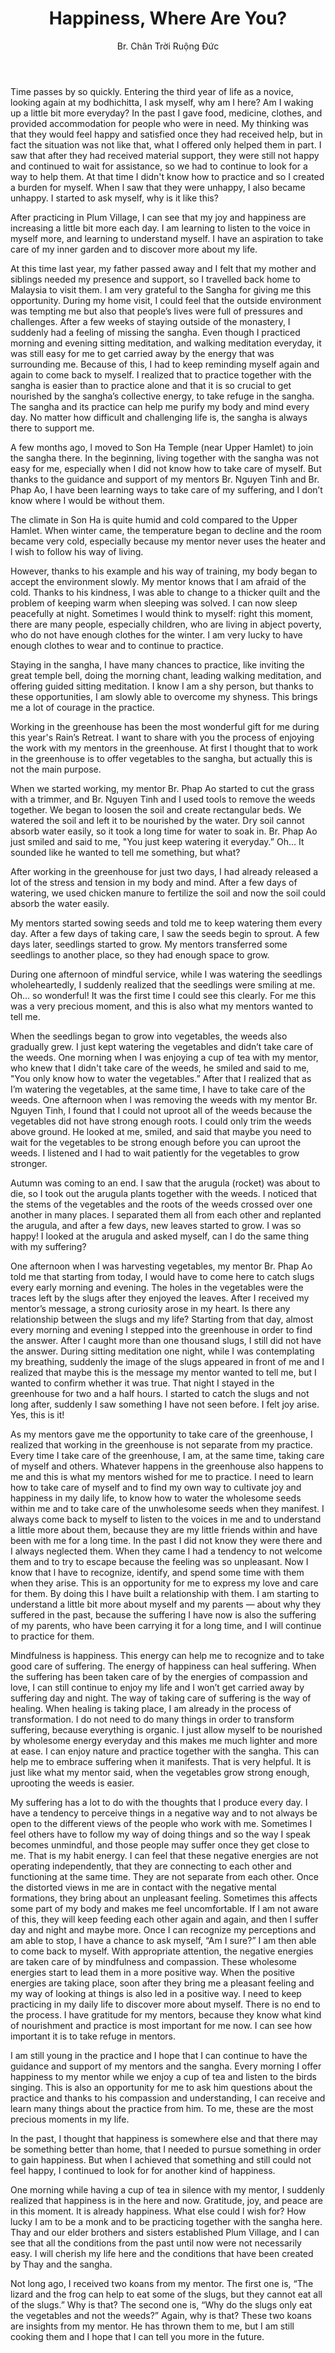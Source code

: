 ﻿---
title: Happiness, Where Are You?
author: Br. Chân Trời Ruộng Đức
---

Time passes by so quickly. Entering the third year of life as a novice, looking again at my bodhichitta, I ask myself, why am I here? Am I waking up a little bit more everyday? In the past I gave food, medicine, clothes, and provided accommodation for people who were in need. My thinking was that they would feel happy and satisfied once they had received help, but in fact the situation was not like that, what I offered only helped them in part. I saw that after they had received material support, they were still not happy and continued to wait for assistance, so we had to continue to look for a way to help them. At that time I didn't know how to practice and so I created a burden for myself. When l saw that they were unhappy, I also became unhappy. I started to ask myself, why is it like this?

After practicing in Plum Village, I can see that my joy and happiness are increasing a little bit more each day. I am learning to listen to the voice in myself more, and learning to understand myself. I have an aspiration to take care of my inner garden and to discover more about my life.

At this time last year, my father passed away and I felt that my mother and siblings needed my presence and support, so I travelled back home to Malaysia to visit them. I am very grateful to the Sangha for giving me this opportunity. During my home visit, I could feel that the outside environment was tempting me but also that people’s lives were full of pressures and challenges. After a few weeks of staying outside of the monastery, I suddenly had a feeling of missing the sangha. Even though I practiced morning and evening sitting meditation, and walking meditation everyday, it was still easy for me to get carried away by the energy that was surrounding me. Because of this, I had to keep reminding myself again and again to come back to myself. I realized that to practice together with the sangha is easier than to practice alone and that it is so crucial to get nourished by the sangha’s collective energy, to take refuge in the sangha. The sangha and its practice can help me purify my body and mind every day. No matter how difficult and challenging life is, the sangha is always there to support me.

A few months ago, l moved to Son Ha Temple (near Upper Hamlet) to join the sangha there. In the beginning, living together with the sangha was not easy for me, especially when I did not know how to take care of myself. But thanks to the guidance and support of my mentors Br. Nguyen Tinh and Br. Phap Ao, I have been learning ways to take care of my suffering, and I don’t know where I would be without them.

The climate in Son Ha is quite humid and cold compared to the Upper Hamlet. When winter came, the temperature began to decline and the room became very cold, especially because my mentor never uses the heater and l wish to follow his way of living.

However, thanks to his example and his way of training, my body began to accept the environment slowly. My mentor knows that l am afraid of the cold. Thanks to his kindness, I was able to change to a thicker quilt and the problem of keeping warm when sleeping was solved. I can now sleep peacefully at night. Sometimes I would think to myself: right this moment, there are many people, especially children, who are living in abject poverty, who do not have enough clothes for the winter. I am very lucky to have enough clothes to wear and to continue to practice.

Staying in the sangha, I have many chances to practice, like inviting the great temple bell, doing the morning chant, leading walking meditation, and offering guided sitting meditation. I know I am a shy person, but thanks to these opportunities, I am slowly able to overcome my shyness. This brings me a lot of courage in the practice.

Working in the greenhouse has been the most wonderful gift for me during this year's Rain’s Retreat. I want to share with you the process of enjoying the work with my mentors in the greenhouse. At first I thought that to work in the greenhouse is to offer vegetables to the sangha, but actually this is not the main purpose.

When we started working, my mentor Br. Phap Ao started to cut the grass with a trimmer, and Br. Nguyen Tinh and I used tools to remove the weeds together. We began to loosen the soil and create rectangular beds. We watered the soil and left it to be nourished by the water. Dry soil cannot absorb water easily, so it took a long time for water to soak in. Br. Phap Ao just smiled and said to me, "You just keep watering it everyday.” Oh… It sounded like he wanted to tell me something, but what?  

After working in the greenhouse for just two days, I had already released a lot of the stress and tension in my body and mind. After a few days of watering, we used chicken manure to fertilize the soil and now the soil could absorb the water easily. 

My mentors started sowing seeds and told me to keep watering them every day. After a few days of taking care, I saw the seeds begin to sprout. A few days later, seedlings started to grow. My mentors transferred some seedlings to another place, so they had enough space to grow.

During one afternoon of mindful service, while I was watering the seedlings wholeheartedly, I suddenly realized that the seedlings were smiling at me. Oh… so wonderful! It was the first time I could see this clearly. For me this was a very precious moment, and this is also what my mentors wanted to tell me. 

When the seedlings began to grow into vegetables, the weeds also gradually grew. I just kept watering the vegetables and didn’t take care of the weeds. One morning when I was enjoying a cup of tea with my mentor, who knew that I didn't take care of the weeds, he smiled and said to me, "You only know how to water the vegetables.” After that I realized that as I’m watering the vegetables, at the same time, I have to take care of the weeds. One afternoon when l was removing the weeds with my mentor Br. Nguyen Tinh, I found that I could not uproot all of the weeds because the vegetables did not have strong enough roots. I could only trim the weeds above ground. He looked at me, smiled, and said that maybe you need to wait for the vegetables to be strong enough before you can uproot the weeds. I listened and I had to wait patiently for the vegetables to grow stronger. 

Autumn was coming to an end. I saw that the arugula (rocket) was about to die, so I took out the arugula plants together with the weeds. I noticed that the stems of the vegetables and the roots of the weeds crossed over one another in many places. I separated them all from each other and replanted the arugula, and after a few days, new leaves started to grow. I was so happy! I looked at the arugula and asked myself, can I do the same thing with my suffering?

One afternoon when I was harvesting vegetables, my mentor Br. Phap Ao told me that starting from today, I would have to come here to catch slugs every early morning and evening. The holes in the vegetables were the traces left by the slugs after they enjoyed the leaves. After I received my mentor’s message, a strong curiosity arose in my heart. Is there any relationship between the slugs and my life? Starting from that day, almost every morning and evening I stepped into the greenhouse in order to find the answer. After I caught more than one thousand slugs, I still did not have the answer. During sitting meditation one night, while I was contemplating my breathing, suddenly the image of the slugs appeared in front of me and I realized that maybe this is the message my mentor wanted to tell me, but I wanted to confirm whether it was true. That night I stayed in the greenhouse for two and a half hours. I started to catch the slugs and not long after, suddenly I saw something I have not seen before. I felt joy arise. Yes, this is it! 

As my mentors gave me the opportunity to take care of the greenhouse, I realized that working in the greenhouse is not separate from my practice. Every time I take care of the greenhouse, I am, at the same time, taking care of myself and others. Whatever happens in the greenhouse also happens to me and this is what my mentors wished for me to practice. I need to learn how to take care of myself and to find my own way to cultivate joy and happiness in my daily life, to know how to water the wholesome seeds within me and to take care of the unwholesome seeds when they manifest. I always come back to myself to listen to the voices in me and to understand a little more about them, because they are my little friends within and have been with me for a long time. In the past I did not know they were there and I always neglected them. When they came I had a tendency to not welcome them and to try to escape because the feeling was so unpleasant. Now I know that l have to recognize, identify, and spend some time with them when they arise. This is an opportunity for me to express my love and care for them. By doing this I have built a relationship with them. I am starting to understand a little bit more about myself and my parents — about why they suffered in the past, because the suffering I have now is also the suffering of my parents, who have been carrying it for a long time, and I will continue to practice for them.

Mindfulness is happiness. This energy can help me to recognize and to take good care of suffering. The energy of happiness can heal suffering. When the suffering has been taken care of by the energies of compassion and love, I can still continue to enjoy my life and I won’t get carried away by suffering day and night. The way of taking care of suffering is the way of healing. When healing is taking place, I am already in the process of transformation. I do not need to do many things in order to transform suffering, because everything is organic. I just allow myself to be nourished by wholesome energy everyday and this makes me much lighter and more at ease. I can enjoy nature and practice together with the sangha. This can help me to embrace suffering when it manifests. That is very helpful. It is just like what my mentor said, when the vegetables grow strong enough, uprooting the weeds is easier.

My suffering has a lot to do with the thoughts that I produce every day. I have a tendency to perceive things in a negative way and to not always be open to the different views of the people who work with me. Sometimes I feel others have to follow my way of doing things and so the way I speak becomes unmindful, and those people may suffer once they get close to me. That is my habit energy. I can feel that these negative energies are not operating independently, that they are connecting to each other and functioning at the same time. They are not separate from each other. Once the distorted views in me are in contact with the negative mental formations, they bring about an unpleasant feeling. Sometimes this affects some part of my body and makes me feel uncomfortable. If I am not aware of this, they will keep feeding each other again and again, and then l suffer day and night and maybe more. Once I can recognize my perceptions and am able to stop, I have a chance to ask myself, “Am I sure?” I am then able to come back to myself. With appropriate attention, the negative energies are taken care of by mindfulness and compassion. These wholesome energies start to lead them in a more positive way. When the positive energies are taking place, soon after they bring me a pleasant feeling and my way of looking at things is also led in a positive way. I need to keep practicing in my daily life to discover more about myself. There is no end to the process. I have gratitude for my mentors, because they know what kind of nourishment and practice is most important for me now. I can see how important it is to take refuge in mentors. 

I am still young in the practice and I hope that I can continue to have the guidance and support of my mentors and the sangha. Every morning I offer happiness to my mentor while we enjoy a cup of tea and listen to the birds singing. This is also an opportunity for me to ask him questions about the practice and thanks to his compassion and understanding, I can receive and learn many things about the practice from him. To me, these are the most precious moments in my life.   

In the past, I thought that happiness is somewhere else and that there may be something better than home, that I needed to pursue something in order to gain happiness. But when I achieved that something and still could not feel happy, I continued to look for for another kind of happiness. 

One morning while having a cup of tea in silence with my mentor, I suddenly realized that happiness is in the here and now. Gratitude, joy, and peace are in this moment. It is already happiness. What else could l wish for? How lucky I am to be a monk and to be practicing together with the sangha here. Thay and our elder brothers and sisters established Plum Village, and I can see that all the conditions from the past until now were not necessarily easy. I will cherish my life here and the conditions that have been created by Thay and the sangha.

Not long ago, I received two koans from my mentor. The first one is, “The lizard and the frog can help to eat some of the slugs, but they cannot eat all of the slugs.” Why is that? The second one is, “Why do the slugs only eat the vegetables and not the weeds?” Again, why is that? These two koans are insights from my mentor. He has thrown them to me, but I am still cooking them and I hope that I can tell you more in the future.

